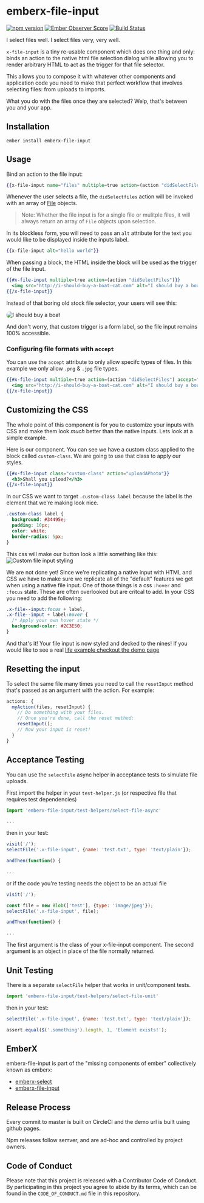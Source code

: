 # emberx-file-input
[![npm version](https://badge.fury.io/js/emberx-file-input.svg)](https://badge.fury.io/js/emberx-file-input)
[![Ember Observer Score](http://emberobserver.com/badges/emberx-file-input.svg)](http://emberobserver.com/addons/emberx-file-input)
[![Build Status](https://travis-ci.org/thefrontside/emberx-file-input.svg?branch=master)](https://travis-ci.org/thefrontside/emberx-file-input)

I select files well. I select files very, very well.

`x-file-input` is a tiny re-usable component which does one thing and
only: binds an action to the native html file selection dialog while
allowing you to render arbitrary HTML to act as the trigger for that
file selector.

This allows you to compose it with whatever other components and
application code you need to make that perfect workflow that involves
selecting files: from uploads to imports.

What you do with the files once they are selected? Welp, that's
between you and your app.

## Installation

`ember install emberx-file-input`

## Usage

Bind an action to the file input:

```handlebars
{{x-file-input name="files" multiple=true action=(action "didSelectFiles") alt="Choose a File"}}
```

Whenever the user selects a file, the `didSelectfiles` action will be
invoked with an array of [File][1] objects.

> Note: Whether the file input is for a single file or mulitple files,
> it will always return an array of `File` objects upon selection.

In its blockless form, you will need to pass an `alt` attribute for
the text you would like to be displayed inside the inputs label.

``` handlebars
{{x-file-input alt="hello world"}}
```

When passing a block, the HTML inside the block will be used as the
trigger of the file input.

```hbs
{{#x-file-input multiple=true action=(action "didSelectFiles")}}
  <img src="http://i-should-buy-a-boat-cat.com" alt="I should buy a boat"/>
{{/x-file-input}}
```

Instead of that boring old stock file selector, your users will see
this:

<div style="position: relative; display: inline-block;">
  <img style="pointer-events: none; display: block; border-radius: 10px;" src="http://i.imgur.com/Mj0xj.jpg" alt="I should buy a boat"/>
  <input type="file" name="files" alt="Choose a File" style="position: absolute; top: 0; left: 0; width: 100%; height: 100%; opacity: 0; z-index: 1;"/>
</div>

And don't worry, that custom trigger is a form label, so the file input remains
100% accessible.

### Configuring file formats with `accept`
You can use the `accept` attribute to only allow specifc types of
files. In this example we only allow `.png` & `.jpg` file types.

```hbs
{{#x-file-input multiple=true action=(action "didSelectFiles") accept="image/png,image/jpg"}}
  <img src="http://i-should-buy-a-boat-cat.com" alt="I should buy a boat"/>
{{/x-file-input}}
```


## Customizing the CSS

The whole point of this component is for you to customize your inputs with CSS
and make them look *much* better than the native inputs. Lets look at a simple
example.

Here is our component. You can see we have a custom class applied to the block
called `custom-class`. We are going to use that class to apply our styles.

```hbs
{{#x-file-input class="custom-class" action="uploadAPhoto"}}
  <h3>Shall you upload?</h3>
{{/x-file-input}}
```

In our CSS we want to target `.custom-class label` because the label is the
element that we're making look nice.

```css
.custom-class label {
  background: #34495e;
  padding: 10px;
  color: white;
  border-radius: 5px;
}
```

This css will make our button look a little something like this:
![Custom file input styling](http://i.imgur.com/OHTMaAQ.png)

We are not done yet! Since we're replicating a native input with
HTML and CSS we have to make sure we replicate all of the "default"
features we get when using a native file input. One of those things is a css
`:hover` and `:focus` state. These are often overlooked but are critcal to add.
In your CSS you need to add the following:

```css
.x-file--input:focus + label,
.x-file--input + label:hover {
  /* Apply your own hover state */
  background-color: #2C3E50;
}
```

And that's it! Your file input is now styled and decked to the nines!
If you would like to see a real
[life example checkout the demo page](http://thefrontside.github.io/emberx-file-input)

## Resetting the input

To select the same file many times you need to call the `resetInput`
method that's passed as an argument with the action. For example:

``` javascript
actions: {
  myAction(files, resetInput) {
    // Do something with your files.
    // Once you're done, call the reset method:
    resetInput();
    // Now your input is reset!
  }
}
```

## Acceptance Testing

You can use the `selectFile` async helper in acceptance tests to simulate file uploads.

First import the helper in your `test-helper.js` (or respective file that requires test dependencies)

```javascript
import 'emberx-file-input/test-helpers/select-file-async'

...

```

then in your test:

```javascript
visit('/');
selectFile('.x-file-input', {name: 'test.txt', type: 'text/plain'});

andThen(function() {

...
```

or if the code you're testing needs the object to be an actual file

```javascript
visit('/');

const file = new Blob(['test'], {type: 'image/jpeg'});
selectFile('.x-file-input', file);

andThen(function() {

...
```

The first argument is the class of your x-file-input component. The second argument is an object in place of the file normally returned.

## Unit Testing

There is a separate `selectFile` helper that works in unit/component tests.

```javascript
import 'emberx-file-input/test-helpers/select-file-unit'
```

then in your test:

```javascript
selectFile('.x-file-input', {name: 'test.txt', type: 'text/plain'});

assert.equal($('.something').length, 1, 'Element exists!');
```

## EmberX

emberx-file-input is part of the "missing components of ember" collectively
known as emberx:

* [emberx-select](https://github.com/adopted-ember-addons/emberx-select)
* [emberx-file-input](https://github.com/adopted-ember-addons/emberx-file-input)


[1]: https://developer.mozilla.org/en-US/docs/Web/API/File

## Release Process

Every commit to master is built on CircleCI and the demo url is built
using github pages.

Npm releases follow semver, and are ad-hoc and controlled by project
owners.


## Code of Conduct
Please note that this project is released with a Contributor Code of
Conduct. By participating in this project you agree to abide by its
terms, which can be found in the `CODE_OF_CONDUCT.md` file in this
repository.
